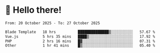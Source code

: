 # 👋 Hello there!

<!--START_SECTION:waka-->

```txt
From: 20 October 2025 - To: 27 October 2025

Blade Template   18 hrs          ██████████████▒░░░░░░░░░░   57.67 %
Vue.js           5 hrs 35 mins   ████▒░░░░░░░░░░░░░░░░░░░░   17.92 %
PHP              2 hrs 16 mins   █▓░░░░░░░░░░░░░░░░░░░░░░░   07.31 %
Other            1 hr 41 mins    █▒░░░░░░░░░░░░░░░░░░░░░░░   05.40 %
```

<!--END_SECTION:waka-->
